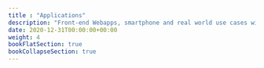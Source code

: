 ```yaml
---
title : "Applications"
description: "Front-end Webapps, smartphone and real world use cases with buttons"
date: 2020-12-31T00:00:00+00:00
weight: 4
bookFlatSection: true
bookCollapseSection: true
---
```

